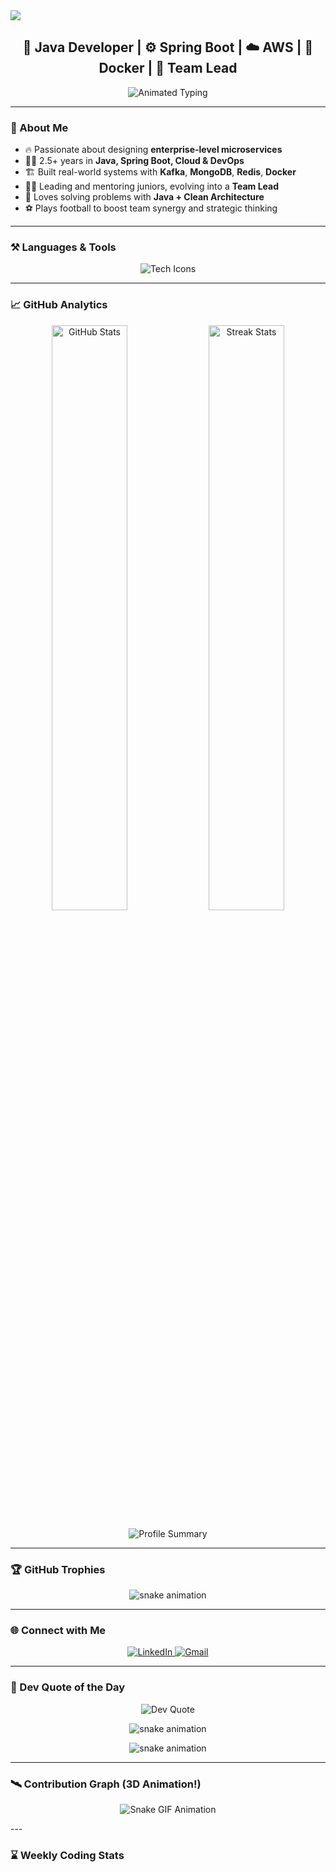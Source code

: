 <!-- Enhanced Animated Gradient Banner -->
<img src="https://capsule-render.vercel.app/api?type=waving&color=0:ff0080,100:00d4ff&height=240&section=header&text=Nitin%20Kajlekar%20👨‍💻&fontSize=50&fontColor=ffffff&animation=twinkle" />

<h2 align="center">🔭 Java Developer | ⚙️ Spring Boot | ☁️ AWS | 🐳 Docker | 💬 Team Lead</h2>

<p align="center">
  <img src="https://readme-typing-svg.herokuapp.com/?font=Fira+Code&weight=600&size=22&pause=1000&color=00d4ff&center=true&vCenter=true&width=600&lines=Innovative+Solutions;Cutting-Edge+Microservices;CI%2FCD+Maestro;Cloud+Enthusiast" alt="Animated Typing" />
</p>

---

### 🧠 About Me
- 🔥 Passionate about designing **enterprise-level microservices**  
- 👨‍💼 2.5+ years in **Java, Spring Boot, Cloud & DevOps**  
- 🏗️ Built real-world systems with **Kafka**, **MongoDB**, **Redis**, **Docker**  
- 🧑‍🏫 Leading and mentoring juniors, evolving into a **Team Lead**  
- 🧩 Loves solving problems with **Java + Clean Architecture**  
- ⚽ Plays football to boost team synergy and strategic thinking

---

### ⚒️ Languages & Tools

<div align="center">
  <img src="https://skillicons.dev/icons?i=java,spring,docker,kubernetes,mysql,mongodb,postgres,redis,kafka,jenkins,git,github,aws,postman,idea" alt="Tech Icons" />
</div>

---

### 📈 GitHub Analytics

<p align="center">
  <img width="49%" src="https://github-readme-stats.vercel.app/api?username=kajlekarn&show_icons=true&theme=tokyonight&hide_border=true" alt="GitHub Stats"/>
  <img width="49%" src="https://github-readme-streak-stats.herokuapp.com/?user=kajlekarn&theme=tokyonight&hide_border=true" alt="Streak Stats"/>
</p>

<p align="center">
  <img src="https://github-profile-summary-cards.vercel.app/api/cards/profile-details?username=kajlekarn&theme=tokyonight" alt="Profile Summary"/>
</p>

---

### 🏆 GitHub Trophies

<p align="center">
  <img src="https://github.com/kajlekarn/kajlekarn/raw/output/github-snake-dark.svg" alt="snake animation" />
</p>

---

### 🌐 Connect with Me

<p align="center">
  <a href="https://linkedin.com/in/nitin-kajlekar-a36823174" target="_blank">
    <img src="https://img.shields.io/badge/LinkedIn-0077B5?style=for-the-badge&logo=linkedin&logoColor=white" alt="LinkedIn"/>
  </a>
  <a href="mailto:kajlekarn@gmail.com">
    <img src="https://img.shields.io/badge/Gmail-D14836?style=for-the-badge&logo=gmail&logoColor=white" alt="Gmail"/>
  </a>
</p>

---

### 💬 Dev Quote of the Day

<p align="center">
  <img src="https://quotes-github-readme.vercel.app/api?type=horizontal&theme=radical" alt="Dev Quote" />
</p>

<p align="center">
  <img src="https://github.com/kajlekarn/kajlekarn/raw/output/github-snake-light.svg" alt="snake animation" />
</p>

<p align="center">
  <img src="https://github.com/kajlekarn/kajlekarn/raw/output/github-snake.gif" alt="snake animation" />
</p>

---

### 🛰️ Contribution Graph (3D Animation!)

<!-- 
To display an animated contribution graph, please set up the GitHub Action from Platane/snk:
https://github.com/Platane/snk
Make sure the output file is generated at:
https://github.com/nitinkajlekar/nitinkajlekar/raw/output/github-contribution-grid-snake.svg
-->
<p align="center">
  <img src="https://github.com/kajlekarn/kajlekarn/raw/output/github-snake.gif" alt="Snake GIF Animation" />
</p>
---

### ⌛ Weekly Coding Stats

<!-- (Optional) Uncomment the following section if you have Wakatime configured -->
<!--
```text
Java             ███████████░░░░░░░░░ 55%
SQL              ████████░░░░░░░░░░░░ 30%
YAML             ██░░░░░░░░░░░░░░░░░░ 10%
Others           ░░░░░░░░░░░░░░░░░░░░ 5%
